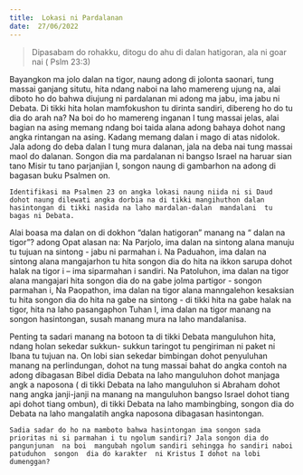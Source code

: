 ```yaml
---
title:  Lokasi ni Pardalanan
date:  27/06/2022
---
```


> <p></p>
> Dipasabam do rohakku, ditogu  do ahu  di dalan  hatigoran,  ala ni  goar nai ( Pslm 23:3)

Bayangkon  ma jolo dalan na tigor, naung  adong  di jolonta saonari, tung  massai ganjang situtu, hita ndang  naboi na laho mamereng  ujung na, alai diboto ho do bahwa diujung ni pardalanan mi  adong  ma jabu, ima jabu ni Debata. Di tikki hita holan mamfokushon tu dirinta sandiri, dibereng  ho do tu dia do arah na? Na boi do ho mamereng  inganan I tung  massai jelas, alai bagian na asing  memang  ndang  boi  taida alana adong  bahaya dohot nang angka rintangan  na asing.  Kadang  memang  dalan i mago di atas  nidolok. Jala adong do  deba dalan I  tung mura  dalanan, jala na deba nai  tung  massai  maol do dalanan. Songon dia ma pardalanan ni bangso Israel na haruar sian tano Misir tu tano parjanjian I, songon naung di gambarhon  na adong di bagasan buku  Psalmen  on.

`Identifikasi ma Psalmen 23 on angka lokasi naung niida ni si Daud dohot naung dilewati angka dorbia na di tikki mangihuthon dalan hasintongan di tikki nasida na laho mardalan-dalan  mandalani  tu bagas ni Debata.`

Alai boasa ma dalan on di dokhon “dalan  hatigoran” manang  na “ dalan na tigor”? adong  Opat  alasan na: Na Parjolo, ima dalan  na sintong  alana manuju  tu  tujuan  na sintong  - jabu ni parmahan i.  Na Paduahon,  ima dalan  na sintong  alana  mangajarhon  tu hita songon  dia do hita na ikkon  sarupa dohot  halak na tigor  i – ima siparmahan  i sandiri. Na Patoluhon, ima dalan na  tigor  alana mangajari hita  songon dia do na gabe jolma partigor - songon parmahan i, Na Paopathon, ima dalan  na tigor alana manngalehon kesaksian  tu hita songon dia do hita na gabe na sintong - di tikki hita na gabe halak na tigor, hita na laho pasangaphon Tuhan I, ima dalan  na tigor  manang  na songon  hasintongan, susah manang mura na laho mandalanisa.

Penting  ta sadari manang  na botoon ta di tikki Debata  manguluhon hita, ndang holan sekedar  sukkun- sukkun taringot tu pengiriman ni paket ni Ibana tu tujuan na. On lobi sian sekedar  bimbingan  dohot  penyuluhan  manang  na perlindungan, dohot na tung massai bahat do angka contoh  na adong  dibagasan  Bibel  didia Debata na laho manguluhon dohot manjaga angk a naposona  ( di tikki Debata na laho manguluhon  si Abraham dohot  nang  angka janji-janji na manang na manguluhon bangso Israel dohot tiang api dohot tiang  ombun), di tikki Debata na laho mambingbing, songon dia do Debata na laho mangalatih angka naposona dibagasan  hasintongan.

`Sadia sadar do ho na mamboto bahwa hasintongan ima songon sada prioritas ni si parmahan i tu ngolum sandiri? Jala songon dia do pangunjunan  na boi  mangubah ngolum sandiri sehingga ho sandiri naboi  patuduhon  songon  dia do karakter  ni Kristus I dohot na lobi  dumenggan?`